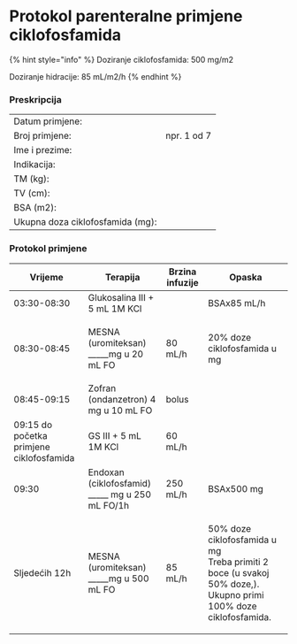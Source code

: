 # Protokol parenteralne primjene ciklofosfamida

{% hint style="info" %}
Doziranje ciklofosfamida: 500 mg/m2

Doziranje hidracije: 85 mL/m2/h
{% endhint %}

### Preskripcija

|                                   |             |
| --------------------------------- | ----------- |
| Datum primjene:                   |             |
| Broj primjene:                    | npr. 1 od 7 |
| Ime i prezime:                    |             |
| Indikacija:                       |             |
| TM (kg):                          |             |
| TV (cm):                          |             |
| BSA (m2):                         |             |
| Ukupna doza ciklofosfamida (mg):  |             |

### Protokol primjene

| Vrijeme                                  | Terapija                                             | Brzina infuzije | Opaska                                                                                                                   |
| ---------------------------------------- | ---------------------------------------------------- | --------------- | ------------------------------------------------------------------------------------------------------------------------ |
| 03:30-08:30                              | Glukosalina III + 5 mL 1M KCl                        |                 | BSAx85 mL/h                                                                                                              |
| 08:30-08:45                              | <p>MESNA (uromiteksan)<br>_____mg u 20 mL FO</p>     | 80 mL/h         | 20% doze ciklofosfamida u mg                                                                                             |
| 08:45-09:15                              | Zofran (ondanzetron) 4 mg u 10 mL FO                 | bolus           |                                                                                                                          |
| 09:15 do početka primjene ciklofosfamida | GS III + 5 mL 1M KCl                                 | 60 mL/h         |                                                                                                                          |
| 09:30                                    | Endoxan (ciklofosfamid) \_\_\_\_\_ mg u 250 mL FO/1h | 250 mL/h        | BSAx500 mg                                                                                                               |
| Sljedećih 12h                            | <p>MESNA (uromiteksan)<br>_____mg u 500 mL FO</p>    | 85 mL/h         | <p>50% doze ciklofosfamida u mg<br>Treba primiti 2 boce (u svakoj 50% doze,). Ukupno primi 100% doze ciklofosfamida.</p> |
